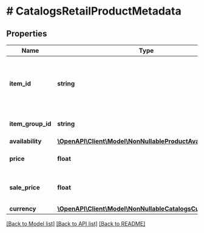 # # CatalogsRetailProductMetadata

## Properties

Name | Type | Description | Notes
------------ | ------------- | ------------- | -------------
**item_id** | **string** | The user-created unique ID that represents the product. |
**item_group_id** | **string** | The parent ID of the product. |
**availability** | [**\OpenAPI\Client\Model\NonNullableProductAvailabilityType**](NonNullableProductAvailabilityType.md) |  |
**price** | **float** | The price of the product. |
**sale_price** | **float** | The discounted price of the product. |
**currency** | [**\OpenAPI\Client\Model\NonNullableCatalogsCurrency**](NonNullableCatalogsCurrency.md) |  |

[[Back to Model list]](../../README.md#models) [[Back to API list]](../../README.md#endpoints) [[Back to README]](../../README.md)
